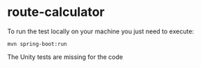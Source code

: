 # route-calculator

To run the test locally on your machine you just need to execute:

```
mvn spring-boot:run
```

The Unity tests are missing for the code
